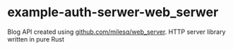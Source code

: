 # example-auth-serwer-web_serwer

Blog API created using [github.com/milesq/web_server](https://github.com/milesq/web_server). HTTP server library written in pure Rust
